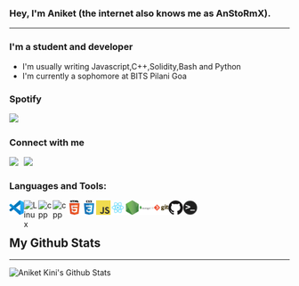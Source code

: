 ### Hey, I'm Aniket (the internet also knows me as AnStoRmX).

---
### I'm a student and developer
- I'm usually writing Javascript,C++,Solidity,Bash and Python
- I'm currently a sophomore at BITS Pilani Goa

### Spotify
<img src="https://now-play.vercel.app/api/generate?uid=fb6d973b-93cd-46ab-88ab-9800ead4f1cd&theme=dark" />
<br />

### Connect with me
<p align = 'left'> 
<a href = 'https://www.linkedin.com/in/aniket-kini-18bb17190/'> <img width = '26px' align= 'centre' src="https://raw.githubusercontent.com/rahulbanerjee26/githubAboutMeGenerator/main/icons/linked-in-alt.svg"/></a> 
<a href = 'https://twitter.com/AniketKini11'> <img width = '26px' align= 'left' src="https://raw.githubusercontent.com/rahulbanerjee26/githubAboutMeGenerator/main/icons/twitter.svg"/></a> 
</p>


### Languages and Tools:

<img align="left" alt="Visual Studio Code" width="26px" src="https://raw.githubusercontent.com/github/explore/80688e429a7d4ef2fca1e82350fe8e3517d3494d/topics/visual-studio-code/visual-studio-code.png" />
<img align="left" alt="Linux" width="26px" src ='https://raw.githubusercontent.com/rahulbanerjee26/githubAboutMeGenerator/main/icons/linux.svg'/>
<img align="left" alt="cpp" width="26px" src ='https://raw.githubusercontent.com/rahulbanerjee26/githubAboutMeGenerator/main/icons/cpp.svg'/>
<img align="left" alt="cpp" width="26px" src ='https://w7.pngwing.com/pngs/895/275/png-transparent-solidity-ethereum-smart-contract-blockchain-cryptocurrency-blockchain-angle-triangle-logo.png'>
<img align="left" alt="HTML5" width="26px" src="https://raw.githubusercontent.com/github/explore/80688e429a7d4ef2fca1e82350fe8e3517d3494d/topics/html/html.png" />
<img align="left" alt="CSS3" width="26px" src="https://raw.githubusercontent.com/github/explore/80688e429a7d4ef2fca1e82350fe8e3517d3494d/topics/css/css.png" />
<img align="left" alt="JavaScript" width="26px" src="https://raw.githubusercontent.com/github/explore/80688e429a7d4ef2fca1e82350fe8e3517d3494d/topics/javascript/javascript.png" />
<img align="left" alt="React" width="26px" src="https://raw.githubusercontent.com/github/explore/80688e429a7d4ef2fca1e82350fe8e3517d3494d/topics/react/react.png" />
<img align="left" alt="Node.js" width="26px" src="https://raw.githubusercontent.com/github/explore/80688e429a7d4ef2fca1e82350fe8e3517d3494d/topics/nodejs/nodejs.png" />
<img align="left" alt="MongoDB" width="26px" src="https://raw.githubusercontent.com/github/explore/80688e429a7d4ef2fca1e82350fe8e3517d3494d/topics/mongodb/mongodb.png" />
<img align="left" alt="Git" width="26px" src="https://raw.githubusercontent.com/github/explore/80688e429a7d4ef2fca1e82350fe8e3517d3494d/topics/git/git.png" />
<img align="left" alt="GitHub" width="26px" src="https://raw.githubusercontent.com/github/explore/78df643247d429f6cc873026c0622819ad797942/topics/github/github.png" />
<img align="left" alt="Terminal" width="26px" src="https://raw.githubusercontent.com/github/explore/80688e429a7d4ef2fca1e82350fe8e3517d3494d/topics/terminal/terminal.png" />

<br />
<br />

## My Github Stats
---
<img align="left" alt="Aniket Kini's Github Stats" src="https://github-readme-stats.vercel.app/api?username=anstormx&show_icons=true&hide_border=true">


